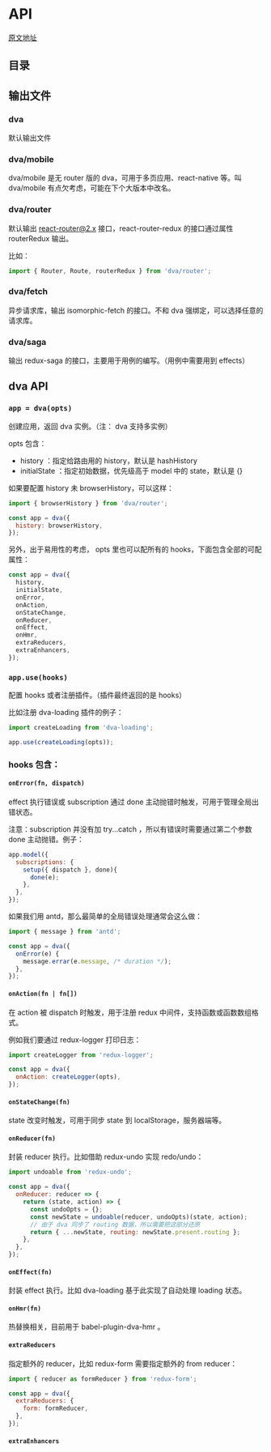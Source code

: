 # API

[原文地址](https://github.com/dvajs/dva/blob/master/docs/API_zh-CN.md)

## 目录
<!-- START doctoc -->
<!-- END doctoc -->

## 输出文件

### dva

默认输出文件

### dva/mobile

dva/mobile 是无 router 版的 dva，可用于多页应用、react-native 等。叫 dva/mobile 有点欠考虑，可能在下个大版本中改名。

### dva/router

默认输出 react-router@2.x 接口，react-router-redux 的接口通过属性 routerRedux 输出。

比如：

```js
import { Router, Route, routerRedux } from 'dva/router';
```

### dva/fetch

异步请求库，输出 isomorphic-fetch 的接口。不和 dva 强绑定，可以选择任意的请求库。

### dva/saga

输出 redux-saga 的接口，主要用于用例的编写。（用例中需要用到 effects）

## dva API

### `app = dva(opts)`

创建应用，返回 dva 实例。（注： dva 支持多实例）

opts 包含：
* history ：指定给路由用的 history，默认是 hashHistory
* initialState ：指定初始数据，优先级高于 model 中的 state，默认是 {}

如果要配置 history 未 browserHistory，可以这样：

```js
import { browserHistory } from 'dva/router';

const app = dva({
  history: browserHistory,
});
```

另外，出于易用性的考虑， opts 里也可以配所有的 hooks，下面包含全部的可配属性：

```js
const app = dva({
  history,
  initialState,
  onError,
  onAction,
  onStateChange,
  onReducer,
  onEffect,
  onHmr,
  extraReducers,
  extraEnhancers,
});
```

### `app.use(hooks)`

配置 hooks 或者注册插件。（插件最终返回的是 hooks）

比如注册 dva-loading 插件的例子：

```js
import createLoading from 'dva-loading';

app.use(createLoading(opts));
```

### hooks 包含：

#### `onError(fn, dispatch)`

effect 执行错误或 subscription 通过 done 主动抛错时触发，可用于管理全局出错状态。

注意：subscription 并没有加 try...catch ，所以有错误时需要通过第二个参数 done 主动抛错。例子：

```js
app.model({
  subscriptions: {
    setup({ dispatch }, done){
      done(e);
    },
  },
});
```

如果我们用 antd，那么最简单的全局错误处理通常会这么做：

```js
import { message } from 'antd';

const app = dva({
  onError(e) {
    message.errar(e.message, /* duration */);
  },
});
```

#### `onAction(fn | fn[])`

在 action 被 dispatch 时触发，用于注册 redux 中间件，支持函数或函数数组格式。

例如我们要通过 redux-logger 打印日志：

```js
import createLogger from 'redux-logger';

const app = dva({
  onAction: createLogger(opts),
});
```

#### `onStateChange(fn)`

state 改变时触发，可用于同步 state 到 localStorage，服务器端等。

#### `onReducer(fn)`

封装 reducer 执行。比如借助 redux-undo 实现 redo/undo：

```js
import undoable from 'redux-undo';

const app = dva({
  onReducer: reducer => {
    return (state, action) => {
      const undoOpts = {};
      const newState = undoable(reducer, undoOpts)(state, action);
      // 由于 dva 同步了 routing 数据，所以需要把这部分还原
      return { ...newState, routing: newState.present.routing };
    },
  },
});
```

#### `onEffect(fn)`

封装 effect 执行。比如 dva-loading 基于此实现了自动处理 loading 状态。

#### `onHmr(fn)`

热替换相关，目前用于 babel-plugin-dva-hmr 。

#### `extraReducers`

指定额外的 reducer，比如 redux-form 需要指定额外的 from reducer：

```js
import { reducer as formReducer } from 'redux-form';

const app = dva({
  extraReducers: {
    form: formReducer,
  },
});
```

#### `extraEnhancers`

